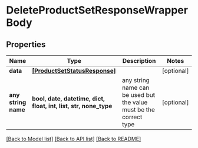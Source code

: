 # DeleteProductSetResponseWrapperBody


## Properties
Name | Type | Description | Notes
------------ | ------------- | ------------- | -------------
**data** | [**[ProductSetStatusResponse]**](ProductSetStatusResponse.md) |  | [optional] 
**any string name** | **bool, date, datetime, dict, float, int, list, str, none_type** | any string name can be used but the value must be the correct type | [optional]

[[Back to Model list]](../README.md#documentation-for-models) [[Back to API list]](../README.md#documentation-for-api-endpoints) [[Back to README]](../README.md)



